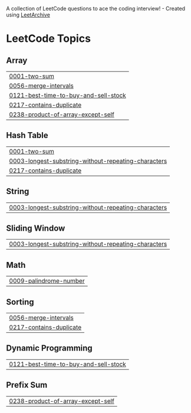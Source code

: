 A collection of LeetCode questions to ace the coding interview! - Created using [LeetArchive](https://github.com/anujlunawat/LeetArchive)


<!---LeetCode Topics Start-->
# LeetCode Topics
## Array
|  |
| ------- |
| [0001-two-sum](https://github.com/hollyxue05/leetcode-solutions/tree/main/LeetCode/0001-two-sum) |
| [0056-merge-intervals](https://github.com/hollyxue05/leetcode-solutions/tree/main/LeetCode/Medium/0056-merge-intervals) |
| [0121-best-time-to-buy-and-sell-stock](https://github.com/hollyxue05/leetcode-solutions/tree/main/LeetCode/Easy/0121-best-time-to-buy-and-sell-stock) |
| [0217-contains-duplicate](https://github.com/hollyxue05/leetcode-solutions/tree/main/LeetCode/Easy/0217-contains-duplicate) |
| [0238-product-of-array-except-self](https://github.com/hollyxue05/leetcode-solutions/tree/main/LeetCode/Medium/0238-product-of-array-except-self) |
## Hash Table
|  |
| ------- |
| [0001-two-sum](https://github.com/hollyxue05/leetcode-solutions/tree/main/LeetCode/0001-two-sum) |
| [0003-longest-substring-without-repeating-characters](https://github.com/hollyxue05/leetcode-solutions/tree/main/LeetCode/0003-longest-substring-without-repeating-characters) |
| [0217-contains-duplicate](https://github.com/hollyxue05/leetcode-solutions/tree/main/LeetCode/Easy/0217-contains-duplicate) |
## String
|  |
| ------- |
| [0003-longest-substring-without-repeating-characters](https://github.com/hollyxue05/leetcode-solutions/tree/main/LeetCode/0003-longest-substring-without-repeating-characters) |
## Sliding Window
|  |
| ------- |
| [0003-longest-substring-without-repeating-characters](https://github.com/hollyxue05/leetcode-solutions/tree/main/LeetCode/0003-longest-substring-without-repeating-characters) |
## Math
|  |
| ------- |
| [0009-palindrome-number](https://github.com/hollyxue05/leetcode-solutions/tree/main/LeetCode/Easy/0009-palindrome-number) |
## Sorting
|  |
| ------- |
| [0056-merge-intervals](https://github.com/hollyxue05/leetcode-solutions/tree/main/LeetCode/Medium/0056-merge-intervals) |
| [0217-contains-duplicate](https://github.com/hollyxue05/leetcode-solutions/tree/main/LeetCode/Easy/0217-contains-duplicate) |
## Dynamic Programming
|  |
| ------- |
| [0121-best-time-to-buy-and-sell-stock](https://github.com/hollyxue05/leetcode-solutions/tree/main/LeetCode/Easy/0121-best-time-to-buy-and-sell-stock) |
## Prefix Sum
|  |
| ------- |
| [0238-product-of-array-except-self](https://github.com/hollyxue05/leetcode-solutions/tree/main/LeetCode/Medium/0238-product-of-array-except-self) |
<!---LeetCode Topics End-->